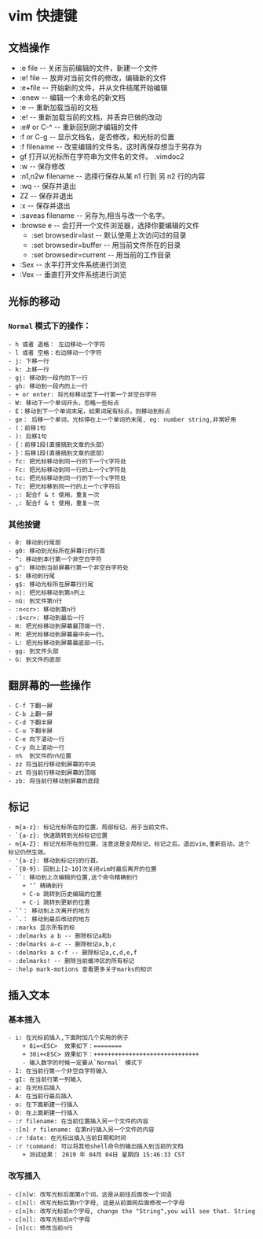 # vim 快捷键
## 文档操作
- :e file -- 关闭当前编辑的文件，新建一个文件
- :e! file -- 放弃对当前文件的修改，编辑新的文件
- :e+file -- 开始新的文件，并从文件结尾开始编辑
- :enew -- 编辑一个未命名的新文档
- :e -- 重新加载当前的文档
- :e! -- 重新加载当前的文档，并丢弃已做的改动
- :e# or C-^ -- 重新回到刚才编辑的文件
- :f or C-g -- 显示文档名，是否修改，和光标的位置
- :f filename -- 改变编辑的文件名，这时再保存想当于另存为
- gf 打开以光标所在字符串为文件名的文件。 .vimdoc2
- :w -- 保存修改
- :n1,n2w filename -- 选择行保存从某 n1 行到 另 n2 行的内容
- :wq -- 保存并退出
- ZZ -- 保存并退出
- :x -- 保存并退出
- :saveas filename -- 另存为,相当与改一个名字。
- :browse e -- 会打开一个文件浏览器，选择你要编辑的文件
	+ :set browsedir=last -- 默认使用上次访问过的目录
	+ :set browsedir=buffer -- 用当前文件所在的目录
	+ :set browsedir=current -- 用当前的工作目录
- :Sex -- 水平打开文件系统进行浏览
- :Vex -- 垂直打开文件系统进行浏览

## 光标的移动
### `Normal` 模式下的操作：
	- h 或者 退格： 左边移动一个字符
	- l 或者 空格：右边移动一个字符
	- j: 下移一行
	- k: 上移一行
	- gj: 移动到一段内的下一行
	- gh: 移动到一段内的上一行
	- + or enter: 将光标移动至下一行第一个非空白字符
	- W: 移动下一个单词开头，忽略一些标点
	- E：移动到下一个单词末尾，如果词尾有标点，则移动到标点 
	- ge： 后移一个单词，光标停在上一个单词的末尾, eg: number string,非常好用
	- (：前移1句
	- ): 后移1句
	- {：前移1段(直接搞到文章的头部）
	- }：后移1段(直接搞到文章的底部）
	- fc: 把光标移动到同一行的下一个c字符处
	- Fc: 把光标移动到同一行的上一个c字符处
	- tc: 把光标移动到同一行的下一个c字符处
	- Tc: 把光标移到同一行的上一个c字符后
	- ;: 配合f & t 使用，重复一次
	- ,: 配合f & t 使用，重复一次

### 其他按键
	- 0: 移动到行尾部
	- g0: 移动到光标所在屏幕行的行首
	- ^: 移动到本行第一个非空白字符
	- g^: 移动到当前屏幕行第一个非空白字符处
	- $: 移动到行尾
	- g$: 移动光标所在屏幕行行尾
	- n|: 把光标移动到第n列上
	- nG: 到文件第n行
	- :n<cr>: 移动到第n行
	- :$<cr>: 移动到最后一行
	- H: 把光标移动到屏幕最顶端一行.
	- M: 把光标移动到屏幕最中央一行。
	- L: 把光标移动到屏幕最底部一行。
	- gg: 到文件头部
	- G: 到文件的底部

## 翻屏幕的一些操作
	- C-f 下翻一屏
	- C-b 上翻一屏
	- C-d 下翻半屏
	- C-u 下翻半屏
	- C-e 向下滚动一行
	- C-y 向上滚动一行
	- n%  到文件的n%位置
	- zz 将当前行移动到屏幕的中央
	- zt 将当前行移动到屏幕的顶端 
	- zb: 将当前行移动到屏幕的底段

## 标记
	- m{a-z}: 标记光标所在的位置，局部标记，用于当前文件。
	- `{a-z}: 快速跳转到光标标记位置
	- m{A-Z}: 标记光标所在的位置，注意这是全局标记，标记之后，退出vim,重新启动，这个标记仍然生效。
	- '{a-z}: 移动到标记行的行首。
	- `{0-9}: 回到上[2-10]次关闭vim时最后离开的位置
	- ``: 移动到上次编辑的位置,这个命令精确到行
		+ ‘’ 精确到行
		+ C-o 跳转到历史编辑的位置
		+ C-i 跳转到更新的位置
	- `‘： 移动到上次离开的地方
	- `.： 移动到最后改动的地方
	- :marks 显示所有的标
	- :delmarks a b -- 删除标记a和b
	- :delmarks a-c -- 删除标记a,b,c
	- :delmarks a c-f -- 删除标记a,c,d,e,f 
	- :delmarks! -- 删除当前缓冲区的所有标记
	- :help mark-motions 查看更多关于marks的知识
	
## 插入文本
### 基本插入
	- i: 在光标前插入,下面附加几个实用的例子
		+ 8i=<ESC>  效果如下：======== 
		+ 30i+<ESC> 效果如下：++++++++++++++++++++++++++++++ 
		- 输入数字的时候一定要从`Normal` 模式下
	- I: 在当前行第一个非空白字符输入
	- gI: 在当前行第一列输入
	- a: 在光标后插入
	- A: 在当前行最后插入
	- o: 在下面新建一行插入
	- O: 在上面新建一行插入
	- :r filename: 在当前位置插入另一个文件的内容
	- :[n] r filename: 在第n行插入另一个文件的内容
	- :r !date: 在光标出插入当前日期和时间
	- :r !command: 可以将其他shell命令的输出插入到当前的文档
		+ 测试结果： 2019 年 04月 04日 星期四 15:46:33 CST
### 改写插入
	- c[n]w: 改写光标后面第n个词，这是从前往后面改一个词语
	- c[n]l: 改写光标后第n个字母, 这是从前面网后面修改一个字母
	- c[n]h: 改写光标前n个字母, change the "String",you will see that. String
	- c[n]l: 改写光标后n个字母
	- [n]cc: 修改当前n行
	
